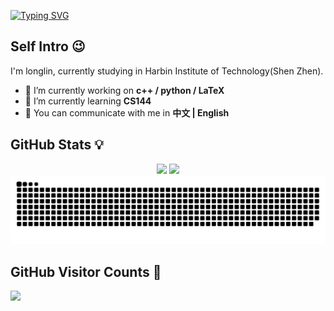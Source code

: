 <a href="https://git.io/typing-svg"><img src="https://readme-typing-svg.demolab.com?font=Fira+Code&pause=1000&random=false&width=435&lines=Hi+there+%F0%9F%91%8B" alt="Typing SVG" /></a>

## Self Intro 😉
I'm longlin, currently studying in Harbin Institute of Technology(Shen Zhen).
- 🔭 I’m currently working on **c++ / python / LaTeX**
- 🌱 I’m currently learning **CS144**
- 💬 You can communicate with me in **中文 | English**

## GitHub Stats 💡

<div align="center">
<span>  </span>
<img height="170px" src="https://github-readme-stats.vercel.app/api?username=longlin10086" /><span>  </span><img height="170px" src="https://github-readme-stats.vercel.app/api/top-langs/?username=longlin10086&layout=compact" />
<span>  </span>
</div>

<div align="center">
    <img src="https://github.com/longlin10086/longlin10086/blob/output/github-snake.svg" />
</div>

## GitHub Visitor Counts 🎉
<img src="https://count.getloli.com/get/@:longlin10086?theme=rule34">

<!--
**longlin10086/longlin10086** is a ✨ _special_ ✨ repository because its `README.md` (this file) appears on your GitHub profile.

Here are some ideas to get you started:

- 🔭 I’m currently working on ...
- 🌱 I’m currently learning ...
- 👯 I’m looking to collaborate on ...
- 🤔 I’m looking for help with ...
- 💬 Ask me about ...
- 📫 How to reach me: ...

- 😄 Pronouns: ...
- ⚡ Fun fact: ...
-->
